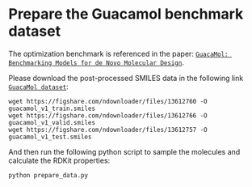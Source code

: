 # Prepare the Guacamol benchmark dataset
The optimization benchmark is referenced in the paper: [`GuacaMol: Benchmarking Models for de Novo Molecular Design`](https://pubs.acs.org/doi/10.1021/acs.jcim.8b00839).

Please download the post-processed SMILES data in the following link [`GuacaMol dataset`](https://figshare.com/projects/GuacaMol/56639):
```
wget https://figshare.com/ndownloader/files/13612760 -O guacamol_v1_train.smiles
wget https://figshare.com/ndownloader/files/13612766 -O guacamol_v1_valid.smiles
wget https://figshare.com/ndownloader/files/13612757 -O guacamol_v1_test.smiles
```

And then run the following python script to sample the molecules and calculate the RDKit properties:
```
python prepare_data.py
```